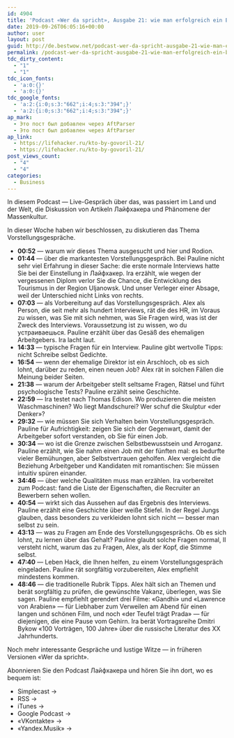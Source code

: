 ```yaml
---
id: 4904
title: 'Podcast «Wer da spricht», Ausgabe 21: wie man erfolgreich ein Bewerbungsgespräch und den Job'
date: 2019-09-26T06:05:16+00:00
author: user
layout: post
guid: http://de.bestwow.net/podcast-wer-da-spricht-ausgabe-21-wie-man-erfolgreich-ein-bewerbungsgespr-ch-und-den-job/
permalink: /podcast-wer-da-spricht-ausgabe-21-wie-man-erfolgreich-ein-bewerbungsgespr-ch-und-den-job/
tdc_dirty_content:
  - "1"
  - "1"
tdc_icon_fonts:
  - 'a:0:{}'
  - 'a:0:{}'
tdc_google_fonts:
  - 'a:2:{i:0;s:3:"662";i:4;s:3:"394";}'
  - 'a:2:{i:0;s:3:"662";i:4;s:3:"394";}'
ap_mark:
  - Это пост был добавлен через AftParser
  - Это пост был добавлен через AftParser
ap_link:
  - https://lifehacker.ru/kto-by-govoril-21/
  - https://lifehacker.ru/kto-by-govoril-21/
post_views_count:
  - "4"
  - "4"
categories:
  - Business
---
```

In diesem Podcast — Live-Gespräch über das, was passiert im Land und der Welt, die Diskussion von Artikeln Лайфхакера und Phänomene der Massenkultur.

In dieser Woche haben wir beschlossen, zu diskutieren das Thema Vorstellungsgespräche.</p> 

  * **00:52** — warum wir dieses Thema ausgesucht und hier und Rodion.
  * **01:44** — über die markantesten Vorstellungsgespräch. Bei Pauline nicht sehr viel Erfahrung in dieser Sache: die erste normale Interviews hatte Sie bei der Einstellung in Лайфхакер. Ira erzählt, wie wegen der vergessenen Diplom verlor Sie die Chance, die Entwicklung des Tourismus in der Region Uljanowsk. Und unser Verleger einer Absage, weil der Unterschied nicht Links von rechts.
  * **07:03** — als Vorbereitung auf das Vorstellungsgespräch. Alex als Person, die seit mehr als hundert Interviews, rät die des HR, im Voraus zu wissen, was Sie mit sich nehmen, was Sie Fragen wird, was ist der Zweck des Interviews. Voraussetzung ist zu wissen, wo du устраиваешься. Pauline erzählt über das Gesäß des ehemaligen Arbeitgebers. Ira lacht laut.
  * **14:33** — typische Fragen für ein Interview. Pauline gibt wertvolle Tipps: nicht Schreibe selbst Gedichte.
  * **16:54** — wenn der ehemalige Direktor ist ein Arschloch, ob es sich lohnt, darüber zu reden, einen neuen Job? Alex rät in solchen Fällen die Meinung beider Seiten.
  * **21:38** — warum der Arbeitgeber stellt seltsame Fragen, Rätsel und führt psychologische Tests? Pauline erzählt seine Geschichte.
  * **22:59** — Ira testet nach Thomas Edison. Wo produzieren die meisten Waschmaschinen? Wo liegt Mandschurei? Wer schuf die Skulptur «der Denker»?
  * **29:32** — wie müssen Sie sich Verhalten beim Vorstellungsgespräch. Pauline für Aufrichtigkeit: zeigen Sie sich der Gegenwart, damit der Arbeitgeber sofort verstanden, ob Sie für einen Job.
  * **30:34** — wo ist die Grenze zwischen Selbstbewusstsein und Arroganz. Pauline erzählt, wie Sie nahm einen Job mit der fünften mal: es bedurfte vieler Bemühungen, aber Selbstvertrauen geholfen. Alex vergleicht die Beziehung Arbeitgeber und Kandidaten mit romantischen: Sie müssen intuitiv spüren einander.
  * **34:46** — über welche Qualitäten muss man erzählen. Ira vorbereitet zum Podcast: fand die Liste der Eigenschaften, die Recruiter an Bewerbern sehen wollen.
  * **40:54** — wirkt sich das Aussehen auf das Ergebnis des Interviews. Pauline erzählt eine Geschichte über weiße Stiefel. In der Regel Jungs glauben, dass besonders zu verkleiden lohnt sich nicht — besser man selbst zu sein.
  * **43:13** — was zu Fragen am Ende des Vorstellungsgesprächs. Ob es sich lohnt, zu lernen über das Gehalt? Pauline glaubt solche Fragen normal, Il versteht nicht, warum das zu Fragen, Alex, als der Kopf, die Stimme selbst.
  * **47:40** — Leben Hack, die Ihnen helfen, zu einem Vorstellungsgespräch eingeladen. Pauline rät sorgfältig vorzubereiten, Alex empfiehlt mindestens kommen.
  * **48:46** — die traditionelle Rubrik Tipps. Alex hält sich an Themen und berät sorgfältig zu prüfen, die gewünschte Vakanz, überlegen, was Sie sagen. Pauline empfiehlt gerendert drei Filme: «Gandhi» und «Lawrence von Arabien» — für Liebhaber zum Verweilen am Abend für einen langen und schönen Film, und noch «der Teufel trägt Prada» — für diejenigen, die eine Pause vom Gehirn. Ira berät Vortragsreihe Dmitri Bykow «100 Vorträgen, 100 Jahre» über die russische Literatur des XX Jahrhunderts.

Noch mehr interessante Gespräche und lustige Witze — in früheren Versionen «Wer da spricht».

Abonnieren Sie den Podcast Лайфхакера und hören Sie ihn dort, wo es bequem ist:

  * Simplecast →
  * RSS → 
  * iTunes →
  * Google Podcast →
  * «VKontakte» →
  * «Yandex.Musik» →